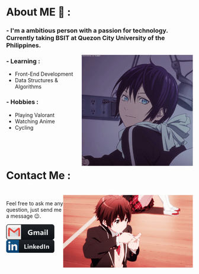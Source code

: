 
# About ME 💬 :

### - I'm a ambitious person with a passion for technology. Currently taking BSIT  at Quezon City University of the Philippines.

<img hight="300" width="300" alt="GIF" align="right" src="https://github.com/benipayoj/Introduction/blob/main/assets/13626.gif">

### - Learning :
-  Front-End Development
-  Data Structures & Algorithms

### - Hobbies : 
-  Playing Valorant
-  Watching Anime
-  Cycling

</br>
</br>
</br>


# Contact Me :

<p>
 </br>


<img hight="220" width="350" align="right" alt="GIF" src="https://github.com/benipayoj/Introduction/blob/main/assets/35467.gif">


Feel free to ask me any question, just send me a message 😉.

<a href="mailto:jbeni.tech@gmail.com">
 <img align="left" alt="Gmail" width="130" hight="100" src="https://github.com/benipayoj/Introduction/blob/main/assets/icons/gmail.png" />
</a>
<a href="https://ph.linkedin.com/in/joseph-benipayo-8b339b1a6">
  <img align="left" alt="Linkedin" width="130" hight="100" src="https://github.com/benipayoj/Introduction/blob/main/assets/icons/linkedin.png" />
</br>
</br>
</br>
</a>
 </p>
 





